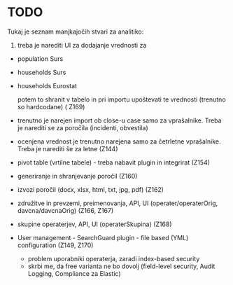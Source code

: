 # TODO

Tukaj je seznam manjkajočih stvari za analitiko:


1. treba je narediti UI za dodajanje vrednosti za
  * population Surs
  * households Surs
  * households Eurostat

    potem to shranit v tabelo in pri importu upoštevati te vrednosti (trenutno so hardcodane) ( Z169)

* trenutno je narejen import ob close-u case samo za vprašalnike. Treba je narediti se za poročila (incidenti, obvestila)

* ocenjena vrednost je trenutno narejena samo za četrletne vprašalnike. Treba je narediti še za letne (Z144)

* pivot table (vrtilne tabele) - treba nabavit plugin in integrirat (Z154)

* generiranje in shranjevanje poročil (Z160)

* izvozi poročil (docx, xlsx, html, txt, jpg, pdf) (Z162)

* združitve in prevzemi, preimenovanja, API, UI (operater/operaterOrig, davcna/davcnaOrig) (Z166, Z167)

* skupine operaterjev, API, UI (operaterSkupina) (Z168)

* User management - SearchGuard plugin - file based (YML) configuration (Z149, Z170)
  - problem uporabniki operaterja, zaradi index-based security
  - skrbi me, da free varianta ne bo dovolj (field-level security, Audit Logging, Compliance za Elastic)
